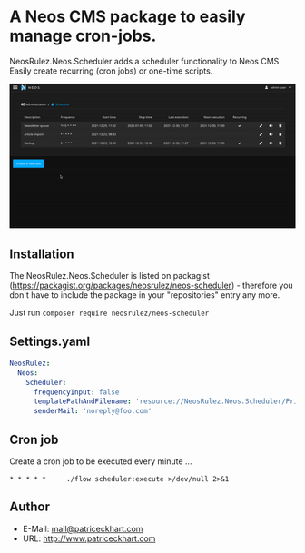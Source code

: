 # A Neos CMS package to easily manage cron-jobs.

NeosRulez.Neos.Scheduler adds a scheduler functionality to Neos CMS. Easily create recurring (cron jobs) or one-time scripts.

![Scheduler](https://raw.githubusercontent.com/patriceckhart/NeosRulez.Neos.Scheduler/master/Preview.gif)

## Installation

The NeosRulez.Neos.Scheduler is listed on packagist (https://packagist.org/packages/neosrulez/neos-scheduler) - therefore you don't have to include the package in your "repositories" entry any more.

Just run ```composer require neosrulez/neos-scheduler```

## Settings.yaml

```yaml
NeosRulez:
  Neos:
    Scheduler:
      frequencyInput: false
      templatePathAndFilename: 'resource://NeosRulez.Neos.Scheduler/Private/Templates/Mail/Task.html'
      senderMail: 'noreply@foo.com'
```

## Cron job

Create a cron job to be executed every minute ...
```
* * * * *     ./flow scheduler:execute >/dev/null 2>&1
```

## Author

* E-Mail: mail@patriceckhart.com
* URL: http://www.patriceckhart.com
